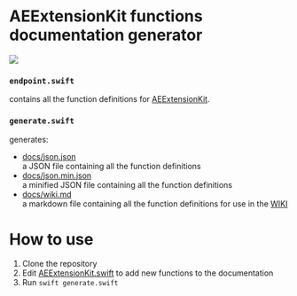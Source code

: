 # AEExtensionKit functions documentation generator

<a href='https://twitter.com/intent/tweet?text=Try%20this%20new%20open-source%20code%20editor,%20Aurora%20Editor&url=https://auroraeditor.com&via=Aurora_Editor&hashtags=AuroraEditor,editor,AEIDE,developers,Aurora,OSS' target='_blank'><img src='https://img.shields.io/twitter/url/http/shields.io.svg?style=social'></a>

### `endpoint.swift`
contains all the function definitions for [AEExtensionKit](https://github.com/AuroraEditor/AEExtensionKit).

### `generate.swift`
generates:
- [docs/json.json](docs/json.json)
<br />a JSON file containing all the function definitions
- [docs/json.min.json](docs/json.min.json)
<br />a minified JSON file containing all the function definitions
- [docs/wiki.md](docs/wiki.md)
<br />a markdown file containing all the function definitions for use in the [WIKI](https://github.com/AuroraEditor/AuroraEditor/wiki/Extension-development)

# How to use
1. Clone the repository
2. Edit [AEExtensionKit.swift](AEExtensionKit.swift) to add new functions to the documentation
3. Run `swift generate.swift`
